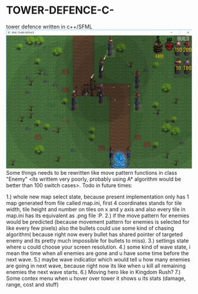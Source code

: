 # TOWER-DEFENCE-C-
tower defence written in c++/SFML 
![Game](game.png)
Some things needs to be rewritten like move pattern functions in class "Enemy" <its writtem very poorly, probably using A* algorithm would be better than 100 switch cases>.
Todo in future times:<p>
1.) whole new map select state, because present implementation only has 1 map generated from file called map.ini, first 4 coordinates stands for tile width, tile height and number on tiles on x and y axis and also every tile in map.ini has its equivalent as .png file :P.
2.) if the move pattern for enemies would be predicted (because movement pattern for enemies is selected for like every few pixels) also the bullets could use some kind of chasing algorithm( because right now every bullet has shared pointer of targeted enemy and its pretty much impossible for bullets to miss).
3.) settings state where u could choose your screen resolution.
4.) some kind of wave state, i mean the time when all enemies are gone and u have some time before the next wave.
5.) maybe wave indicatior which would tell u how many enemies are going in next wave, because right now its like when u kill all remaining enemies the next wave starts. 
6.) Moving hero like in Kingdom Rush? 
7.) Some contex menu when u hover over tower it shows u its stats (damage, range, cost and stuff) 

